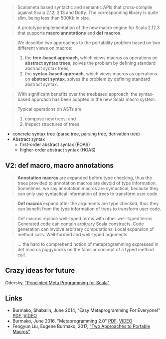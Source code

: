 
> Scalameta based syntactic and semantic APIs that cross-compile against Scala 2.12, 2.13 and Dotty. The corresponding library is quite slim, being less than 500Kb in size.

> A prototype implementation of the new macro engine for Scala 2.12.3 that supports **macro annotations** and **def macros**.

> We describe two approaches to the portability problem based on two different views on macros: 
> 1. the **tree-based approach**, which views macros as operations on **abstract syntax trees**, solves the problem by defining standard abstract syntax trees; 
> 2. the **syntax-based approach**, which views macros as operations on **abstract syntax**, solves the problem by defining standard abstract syntax.

> With significant benefits over the treebased approach, the syntax-based approach has been adopted in the new Scala macro system.

> Typical operations on ASTs are 
> 1. compose new trees; and 
> 2. inspect structures of trees.

+ concrete syntax tree (parse tree, parsing tree, derivation tree)
+ Abstract syntax
  + first-order abstract syntax (FOAS)
  +  higher-order abstract syntax (HOAS)

## V2: def macro, macro annotations

> **Annotation macros** are expanded before type checking, thus the trees provided to annotation macros are devoid of type information. 
> Sometimes, we say annotation macros are syntactical, because they can only use syntactical information of trees to transform user code

> **Def macros** expand after the arguments are type checked, thus they can benefit from the type information of trees to transform user code.

> Def macros replace well-typed terms with other well-typed terms.
> Generated code can contain arbitrary Scala constructs.
> Code generation can involve arbitrary computations.
> Local expansion of method calls.
> Well-formed and well-typed arguments.

> ... the hard to comprehend notion of metaprogramming expressed in def macros piggybacks on the familiar concept of a typed method call.

## Crazy ideas for future
Odersky, ["Principled Meta Programming for Scala"](https://gist.github.com/odersky/f91362f6d9c58cc1db53f3f443311140)

## Links
- Burmako, Shabalin, June 2014, "Easy Metaprogramming For Everyone!" [PDF](http://scalamacros.org/paperstalks/2014-06-17-EasyMetaprogrammingForEveryone.pdf), [VIDEO](https://www.youtube.com/watch?v=twokmzbDzqA)
- Burmako, June 2016, "Metaprogramming 2.0" [PDF](http://scalamacros.org/paperstalks/2016-06-17-Metaprogramming20.pdf), [VIDEO](https://www.youtube.com/watch?v=IPnd_SZJ1nM)
- Fengyun Liu, Eugene Burmako, 2017, ["Two Approaches to Portable Macros"](https://www.dropbox.com/s/2xzcczr3q77veg1/gestalt.pdf)
